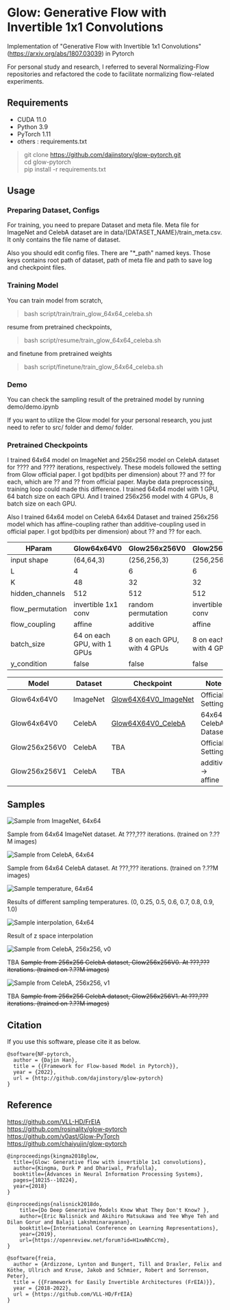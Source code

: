 # Glow: Generative Flow with Invertible 1x1 Convolutions

Implementation of "Generative Flow with Invertible 1x1 Convolutions" (https://arxiv.org/abs/1807.03039) in Pytorch

For personal study and research, I referred to several Normalizing-Flow repositories and refactored the code to facilitate normalizing flow-related experiments. 

## Requirements

- CUDA 11.0
- Python 3.9
- PyTorch 1.11
- others : requirements.txt

> git clone https://github.com/dajinstory/glow-pytorch.git <br/>
> cd glow-pytorch <br/>
> pip install -r requirements.txt <br/>

## Usage

### Preparing Dataset, Configs

For training, you need to prepare Dataset and meta file. Meta file for ImageNet and CelebA dataset are in data/{DATASET_NAME}/train_meta.csv. It only contains the file name of dataset.

Also you should edit config files. There are "*_path" named keys. Those keys contains root path of dataset, path of meta file and path to save log and checkpoint files.

### Training Model

You can train model from scratch,
> bash script/train/train_glow_64x64_celeba.sh <br/>

resume from pretrained checkpoints,
> bash script/resume/train_glow_64x64_celeba.sh <br/>

and finetune from pretrained weights
> bash script/finetune/train_glow_64x64_celeba.sh <br/>

### Demo

You can check the sampling result of the pretrained model by running demo/demo.ipynb

If you want to utilize the Glow model for your personal research, you just need to refer to src/ folder and demo/ folder.

### Pretrained Checkpoints

I trained 64x64 model on ImageNet and 256x256 model on CelebA dataset for ???? and ???? iterations, respectively. These models followed the setting from Glow official paper. I got bpd(bits per dimension) about ?? and ?? for each, which are ?? and ?? from official paper. Maybe data preprocessing, training loop could made this difference. I trained 64x64 model with 1 GPU, 64 batch size on each GPU. And I trained 256x256 model with 4 GPUs, 8 batch size on each GPU. 

Also I trained 64x64 model on CelebA 64x64 Dataset and trained 256x256 model which has affine-coupling rather than additive-coupling used in official paper. I got bpd(bits per dimension) about ?? and ?? for each.

|      HParam       |          Glow64x64V0          |         Glow256x256V0         |         Glow256x256V1         |
| ----------------- | ----------------------------- | ----------------------------- | ----------------------------- |
| input shape       | (64,64,3)                     | (256,256,3)                   | (256,256,3)                   |
| L                 | 4                             | 6                             | 6                             |
| K                 | 48                            | 32                            | 32                            |
| hidden_channels   | 512                           | 512                           | 512                           |
| flow_permutation  | invertible 1x1 conv           | random permutation            | invertible 1x1 conv           |
| flow_coupling     | affine                        | additive                      | affine                        |
| batch_size        | 64 on each GPU, with 1 GPUs   | 8 on each GPU, with 4 GPUs    | 8 on each GPU, with 4 GPUs    |
| y_condition       | false                         | false                         | false                         |

|     Model     |   Dataset   |                              Checkpoint                                     |          Note         |
| ------------- | ----------- | --------------------------------------------------------------------------- | --------------------- |
| Glow64x64V0   | ImageNet    | [Glow64X64V0_ImageNet](https://drive.google.com/file/d/1ZrSXC6vVFZnAj1VWZYb0XQp6cJQqJTCT/view?usp=sharing)  | Official Setting      |
| Glow64x64V0   | CelebA      | [Glow64X64V0_CelebA](https://drive.google.com/file/d/1_6hFc0OkyHusoATkXJUmnyA9rw4aRnnY/view?usp=sharing)  | 64x64 CelebA Dataset   |
| Glow256x256V0 | CelebA      | TBA  | Official Setting      |
| Glow256x256V1 | CelebA      | TBA  | additive -> affine    |

## Samples

![Sample from ImageNet, 64x64](doc/sample_64x64_imagenet.png)

Sample from 64x64 ImageNet dataset. At ???,??? iterations. (trained on ?.??M images)

![Sample from CelebA, 64x64](doc/sample_64x64_celeba.png)

Sample from 64x64 CelebA dataset. At ???,??? iterations. (trained on ?.??M images)

![Sample temperature, 64x64](doc/sample_temperature.png)

Results of different sampling temperatures. (0, 0.25, 0.5, 0.6, 0.7, 0.8, 0.9, 1.0)

![Sample interpolation, 64x64](doc/sample_interpolation.png)

Result of z space interpolation

![Sample from CelebA, 256x256, v0](doc/sample_256x256_v0_celeba.png)

TBA
~~Sample from 256x256 CelebA dataset, Glow256x256V0. At ???,??? iterations. (trained on ?.??M images)~~

![Sample from CelebA, 256x256, v1](doc/sample_256x256_v1_celeba.png)

TBA
~~Sample from 256x256 CelebA dataset, Glow256x256V1. At ???,??? iterations. (trained on ?.??M images)~~

## Citation
If you use this software, please cite it as below.
```
@software{NF-pytorch,
  author = {Dajin Han},
  title = {{Framework for Flow-based Model in Pytorch}},
  year = {2022},
  url = {http://github.com/dajinstory/glow-pytorch}
}
```

## Reference
https://github.com/VLL-HD/FrEIA <br/>
https://github.com/rosinality/glow-pytorch <br/>
https://github.com/y0ast/Glow-PyTorch <br/>
https://github.com/chaiyujin/glow-pytorch <br/>

```
@inproceedings{kingma2018glow,
  title={Glow: Generative flow with invertible 1x1 convolutions},
  author={Kingma, Durk P and Dhariwal, Prafulla},
  booktitle={Advances in Neural Information Processing Systems},
  pages={10215--10224},
  year={2018}
}

@inproceedings{nalisnick2018do,
    title={Do Deep Generative Models Know What They Don't Know? },
    author={Eric Nalisnick and Akihiro Matsukawa and Yee Whye Teh and Dilan Gorur and Balaji Lakshminarayanan},
    booktitle={International Conference on Learning Representations},
    year={2019},
    url={https://openreview.net/forum?id=H1xwNhCcYm},
}

@software{freia,
  author = {Ardizzone, Lynton and Bungert, Till and Draxler, Felix and Köthe, Ullrich and Kruse, Jakob and Schmier, Robert and Sorrenson, Peter},
  title = {{Framework for Easily Invertible Architectures (FrEIA)}},
  year = {2018-2022},
  url = {https://github.com/VLL-HD/FrEIA}
}
```

